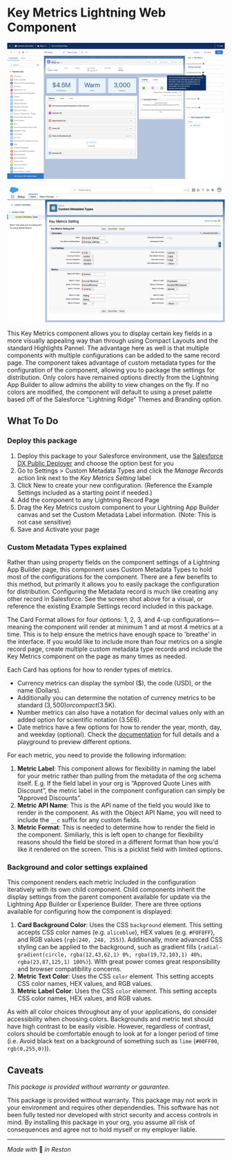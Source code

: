 # Key Metrics Lightning Web Component

![Screenshot of component included on a Lightning Record Page. Image shows custom LWC on the Details tab of an account record page with component settings open on the right-hand side of the screen.](/images/key-metrics.png)

![Screenshot of the page layout for editing a custom metadata type record for Opportunity metrics in the Setup menu of Salesforce. Options are visible to explain how to enter field information.](/images/custom-metadata.png)

This Key Metrics component allows you to display certain key fields in a more visually appealing way than through using Compact Layouts and the standard Highlights Pannel. The advantage here as well is that multiple components with multiple configurations can be added to the same record page. The component takes advantage of custom metadata types for the configuration of the component, allowing you to package the settings for distribution. Only colors have remained options directly from the Lightning App Builder to allow admins the ability to view changes on the fly. If no colors are modified, the component will default to using a preset palette based off of the Salesforce "Lightning Ridge" Themes and Branding option.

## What To Do

### Deploy this package
1. Deploy this package to your Salesforce environment, use the [Salesforce DX Public Deployer](https://hosted-scratch.herokuapp.com/byoo?template=https://github.com/thisisjohnny/sf-key-metrics) and choose the option best for you 
2. Go to Settings > Custom Metadata Types and click the _Manage Records_ action link next to the _Key Metrics Setting_ label
3. Click New to create your new configuration. (Reference the Example Settings included as a starting point if needed.)
4. Add the component to any Lightning Record Page
5. Drag the Key Metrics custom component to your Lightning App Builder canvas and set the Custom Metadata Label information. (Note: This is not case sensitive)
6. Save and Activate your page

### Custom Metadata Types explained
Rather than using property fields on the component settings of a Lightning App Builder page, this component uses Custom Metadata Types to hold most of the configurations for the component. There are a few benefits to this method, but primarily it allows you to easily package the configuration for distribution. Configuring the Metadata record is much like creating any other record in Salesforce. See the screen shot above for a visual, or reference the existing Example Settings record included in this package.

The Card Format allows for four options: 1, 2, 3, and 4-up configurations—meaning the component will render at minimum 1 and at most 4 metrics at a time. This is to help ensure the metrics have enough space to 'breathe' in the interface. If you would like to include more than four metrics on a single record page, create multiple custom metadata type records and include the Key Metrics component on the page as many times as needed.

Each Card has options for how to render types of metrics.
- Currency metrics can display the symbol ($), the code (USD), or the name (Dollars).
- Additionally you can determine the notation of currency metrics to be standard ($3,500) or compact ($3.5K).
- Number metrics can also have a notation for decimal values only with an added option for scientific notation (3.5E6).
- Date metrics have a few options for how to render the year, month, day, and weekday (optional). Check the [documentation](http://sfdc.co/date-component) for full details and a playground to preview different options.

For each metric, you need to provide the following information:
1. **Metric Label**: This component allows for flexibility in naming the label for your metric rather than pulling from the metadata of the org schema itself. E.g. If the field label in your org is “Approved Quote Lines with Discount”, the metric label in the component configuration can simply be “Approved Discounts”.
2. **Metric API Name**: This is the API name of the field you would like to render in the component. As with the Object API Name, you will need to include the `__c` suffix for any custom fields.
3. **Metric Format**: This is needed to determine how to render the field in the component. Similiarly, this is left open to change for flexibility reasons should the field be stored in a different format than how you'd like it rendered on the screen. This is a picklist field with limited options.

### Background and color settings explained
This component renders each metric included in the configuration iteratively with its own child component. Child components inherit the display settings from the parent component available for update via the Lightning App Builder or Experience Builder. There are three options available for configuring how the component is displayed:
1. **Card Background Color**: Uses the CSS `background` element. This setting accepts CSS color names (e.g. `aliceblue`), HEX values (e.g. `#F0F8FF`), and RGB values (`rgb(240, 248, 255)`). Additionally, more advanced CSS styling can be applied to the background, such as gradient fills (`radial-gradient(circle, rgba(12,43,62,1) 0%, rgba(19,72,103,1) 40%, rgba(23,87,125,1) 100%)`). With great power comes great responsibility and browser compatibility concerns.
2. **Metric Text Color**: Uses the CSS `color` element. This setting accepts CSS color names, HEX values, and RGB values.
3. **Metric Label Color**: Uses the CSS `color` element. This setting accepts CSS color names, HEX values, and RGB values.

As with all color choices throughout any of your applications, do consider accessibility when choosing colors. Backgrounds and metric text should have high contrast to be easily visible. However, regardless of contrast, colors should be comfortable enough to look at for a longer period of time (i.e. Avoid black text on a background of something such as `lime` (`#00FF00`, `rgb(0,255,0)`)).

## Caveats
*This package is provided without warranty or gaurantee.*

This package is provided without warranty. This package may not work in your environment and requires other dependendies. This software has not been fully tested nor developed with strict security and access controls in mind. By installing this package in your org, you assume all risk of consequences and agree not to hold myself or my employer liable.

----
_Made with_ 🎅 _in Reston_